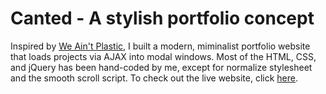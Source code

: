 # Canted - A stylish portfolio concept

Inspired by [We Ain't Plastic](http://weaintplastic.com/), I built a modern, miminalist portfolio website that loads projects via AJAX into modal windows. Most of the HTML, CSS, and jQuery has been hand-coded by me, except for normalize stylesheet and the smooth scroll script. To check out the live website, click [here](http://amanbis.github.io/canted/).
